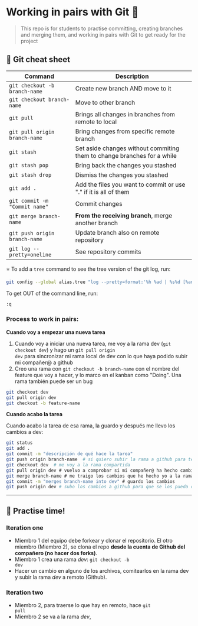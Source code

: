 # Working in pairs with Git 👯

> This repo is for students to practise committing, creating branches and merging them, and working in pairs with Git to get ready for the project

## 📝 Git cheat sheet

| Command                                   | Description                       | 
|-------------------------------------------|-----------------------------------|
| <code>git checkout -b branch-name</code>  | Create new branch AND move to it  | 
| <code>git checkout branch-name</code>     | Move to other branch              | 
| <code>git pull</code> | Brings all changes in branches from remote to local | 
| <code>git pull origin branch-name</code> | Bring changes from specific remote branch  | 
| <code>git stash</code> | Set aside changes without commiting them to change branches for a while  | 
| <code>git stash pop</code> | Bring back the changes you stashed  | 
| <code>git stash drop</code> | Dismiss the changes you stashed  | 
| <code>git add .</code> | Add the files you want to commit or use "." if it is all of them  | 
| <code>git commit -m "Commit name"</code> | Commit changes | 
| <code>git merge branch-name</code> | **From the receiving branch**, merge another branch  | 
| <code>git push origin branch-name</code> | Update branch also on remote repository  | 
| <code>git log --pretty=oneline</code> | See repository commits  | 


⭐️ To add a <code>tree</code> command to see the tree version of the git log, run:
```bash
git config --global alias.tree "log --pretty=format:'%h %ad | %s%d [%an]' --graph --date=short"
```
To get OUT of the command line, run:
```bash
:q
```


### Process to work in pairs:

**Cuando voy a empezar una nueva tarea**
1. Cuando voy a iniciar una nueva tarea, me voy a la rama dev (<code>git checkout dev</code>) y hago un <code>git pull origin dev</code> para sincronizar mi rama local de dev con lo que haya podido subir mi compañer@ a github
2. Creo una rama con <code>git checkout -b branch-name</code> con el nombre del feature que voy a hacer, y lo marco en el kanban como "Doing". Una rama también puede ser un bug
```bash
git checkout dev
git pull origin dev
git checkout -b feature-name
```

**Cuando acabo la tarea**

Cuando acabo la tarea de esa rama, la guardo y después me llevo los cambios a dev:
```bash
git status
git add .
git commit -m "descripción de qué hace la tarea"
git push origin branch-name  # si quiero subir la rama a github para tener la copia ahí, este paso es opcional
git checkout dev  # me voy a la rama compartida
git pull origin dev # vuelvo a comprobar si mi compañer@ ha hecho cambios mientras yo trabajaba
git merge branch-name # me traigo los cambios que he hecho yo a la rama dev y si hay conflictos los arreglo
git commit -m "merges branch-name into dev" # guardo los cambios
git push origin dev # subo los cambios a github para que se los pueda descargar mi compañer@
```





___
## 🚀 Practise time!
### Iteration one

- Miembro 1 del equipo debe forkear y clonar el repositorio. El otro miembro (Miembro 2), se clona el repo **desde la cuenta de Github del compañero (no hacer dos forks)**.
- Miembro 1 crea una rama *dev*: <code>git checkout -b dev</code>
- Hacer un cambio en alguno de los archivos, comitearlos en la rama dev y subir la rama *dev* a remoto (Github).

### Iteration two

- Miembro 2, para traerse lo que hay en remoto, hace <code>git pull</code>
- Miembro 2 se va a la rama *dev*, 





